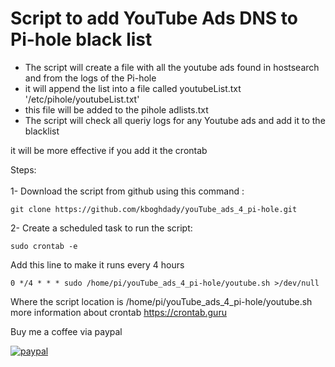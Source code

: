 # Script to add YouTube Ads DNS to Pi-hole black list


- The script will create a file with all the youtube ads found in hostsearch and from the logs of the Pi-hole </br>
- it will append the list into a file called youtubeList.txt '/etc/pihole/youtubeList.txt'</br>
- this file will be added to the pihole adlists.txt </br>
- The script will check all queriy logs for any Youtube ads and add it to the blacklist

it will be more effective if you add it the crontab </br>

Steps: </br></br>
1- Download the script from github using this command : </br>
```
git clone https://github.com/kboghdady/youTube_ads_4_pi-hole.git
```
2- Create a scheduled task to run the script: </br>
```
sudo crontab -e 
```
Add this line to make it runs every 4 hours</br>
```
0 */4 * * * sudo /home/pi/youTube_ads_4_pi-hole/youtube.sh >/dev/null 
```
Where the script location is /home/pi/youTube_ads_4_pi-hole/youtube.sh </br>
more information about crontab https://crontab.guru </br>

Buy me a coffee via paypal 

[![paypal](https://www.paypalobjects.com/en_US/i/btn/btn_donateCC_LG.gif)](https://www.paypal.com/cgi-bin/webscr?cmd=_donations&business=U6D8YB3PEWTVW&item_name=Buy+me+a+coffee&currency_code=USD&source=url)
